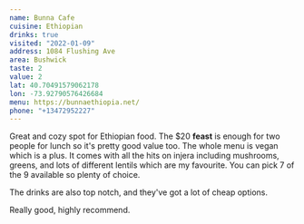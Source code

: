 ```yaml
---
name: Bunna Cafe
cuisine: Ethiopian
drinks: true
visited: "2022-01-09"
address: 1084 Flushing Ave
area: Bushwick
taste: 2
value: 2
lat: 40.70491579062178
lon: -73.92790576426684
menu: https://bunnaethiopia.net/
phone: "+13472952227"
---
```


Great and cozy spot for Ethiopian food. The $20 **feast** is enough for two people for lunch so it's pretty good value too. The whole menu is vegan which is a plus. It comes with all the hits on injera including mushrooms, greens, and lots of different lentils which are my favourite. You can pick 7 of the 9 available so plenty of choice.

The drinks are also top notch, and they've got a lot of cheap options.

Really good, highly recommend. 
